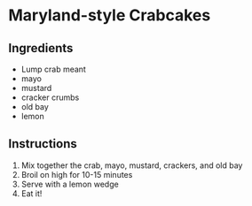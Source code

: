 # Maryland-style Crabcakes

## Ingredients
- Lump crab meant
- mayo
- mustard
- cracker crumbs
- old bay
- lemon

## Instructions
1. Mix together the crab, mayo, mustard, crackers, and old bay
2. Broil on high for 10-15 minutes
3. Serve with a lemon wedge
4. Eat it!
